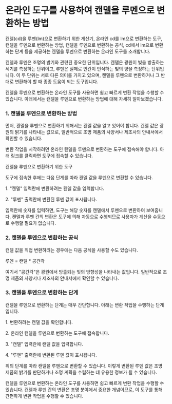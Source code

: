 온라인 도구를 사용하여 캔델을 루멘으로 변환하는 방법
=============================

캔델(cd)을 루멘(lm)으로 변환하기 위한 계산기, 온라인 cd를 lm으로 변환하는 도구, 캔델을 루멘으로 변환하는 방법, 캔델을 루멘으로 변환하는 공식, cd에서 lm으로 변환하는 단계 등을 제공하는 캔델을 루멘으로 변환하는 온라인 도구를 소개합니다.

캔델과 루멘은 조명의 밝기와 관련된 중요한 단위입니다. 캔델은 광원이 빛을 방출하는 세기를 측정하는 단위이고, 루멘은 실제로 인간이 인식하는 빛의 양을 측정하는 단위입니다. 이 두 단위는 서로 다른 의미를 가지고 있으며, 캔델을 루멘으로 변환하거나 그 반대로 변환해야 할 때 종종 도움이 되는 도구입니다.

캔델을 루멘으로 변환하는 온라인 도구를 사용하면 쉽고 빠르게 변환 작업을 수행할 수 있습니다. 아래에서는 캔델을 루멘으로 변환하는 방법에 대해 자세히 알아보겠습니다.

### 1. 캔델을 루멘으로 변환하는 방법

먼저, 캔델을 루멘으로 변환하기 위해서는 캔델 값을 알고 있어야 합니다. 캔델 값은 광원의 밝기를 나타내는 값으로, 일반적으로 조명 제품의 사양서나 제조사의 안내서에서 확인할 수 있습니다.

변환 작업을 시작하려면 온라인 캔델을 루멘으로 변환하는 도구에 접속해야 합니다. 아래 링크를 클릭하면 도구에 접속할 수 있습니다.

캔델을 루멘으로 변환하기 위한 도구

도구에 접속한 후에는 다음 단계를 따라 캔델 값을 루멘으로 변환할 수 있습니다.

1\. "캔델" 입력란에 변환하려는 캔델 값을 입력합니다.

2\. "루멘" 출력란에 변환된 루멘 값이 표시됩니다.

입력란에 숫자를 입력하면, 도구는 해당 숫자를 캔델에서 루멘으로 변환하여 보여줍니다. 캔델과 루멘 간의 변환은 도구에 의해 자동으로 수행되므로 사용자가 계산을 수동으로 수행할 필요가 없습니다.

### 2. 캔델을 루멘으로 변환하는 공식

캔델 값을 직접 변환하려는 경우에는 다음 공식을 사용할 수도 있습니다.

루멘 = 캔델 \* 공간각

여기서 "공간각"은 광원에서 방출되는 빛의 방향성을 나타내는 값입니다. 일반적으로 조명 제품의 사양서나 제조사의 안내서에서 확인할 수 있습니다.

### 3. 캔델을 루멘으로 변환하는 단계

캔델을 루멘으로 변환하는 단계는 매우 간단합니다. 아래는 변환 작업을 수행하는 단계입니다.

1\. 변환하려는 캔델 값을 확인합니다.

2\. 온라인 캔델을 루멘으로 변환하는 도구에 접속합니다.

3\. "캔델" 입력란에 캔델 값을 입력합니다.

4\. "루멘" 출력란에 변환된 루멘 값이 표시됩니다.

위의 단계를 따라 캔델을 루멘으로 변환할 수 있습니다. 이렇게 변환된 루멘 값은 조명 제품의 밝기를 판단하거나 조명 계획을 수립하는 데 유용한 정보가 될 수 있습니다.

캔델을 루멘으로 변환하는 온라인 도구를 사용하면 쉽고 빠르게 변환 작업을 수행할 수 있습니다. 캔델과 루멘 간의 변환은 조명 분야에서 중요한 개념이므로, 이 도구를 통해 간편하게 변환 작업을 수행할 수 있습니다.